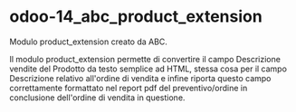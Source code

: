 # odoo-14_abc_product_extension
Modulo product_extension creato da ABC. 

Il modulo product_extension permette di convertire il campo Descrizione vendite del Prodotto da testo semplice ad HTML, stessa cosa per il campo Descrizione relativo all'ordine di vendita e infine riporta questo campo correttamente formattato nel report pdf del preventivo/ordine in conclusione dell'ordine di vendita in questione. 

